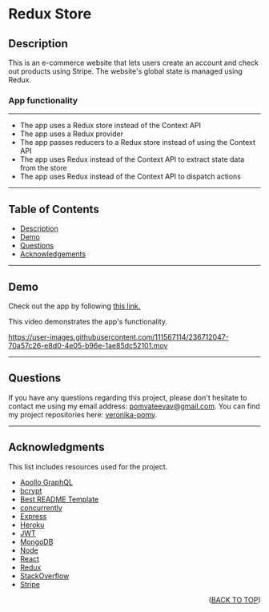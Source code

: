 # Redux Store

## Description

This is an e-commerce website that lets users create an account and check out products using Stripe. The website's global state is managed using Redux.

### App functionality

---

- The app uses a Redux store instead of the Context API
- The app uses a Redux provider
- The app passes reducers to a Redux store instead of using the Context API
- The app uses Redux instead of the Context API to extract state data from the store
- The app uses Redux instead of the Context API to dispatch actions

---

## Table of Contents

  <ul>
    <li>
      <a href="#description">Description</a>
    </li>
    <li>
      <a href="#demo">Demo</a>
    </li>
    <li>
        <a href="#questions">Questions</a>
    </li>
    <li>
        <a href="#acknowledgments">Acknowledgements</a>
    </li>
  </ul>

---

## Demo

Check out the app by following [this link.](https://shop-shop-store.herokuapp.com/)

This video demonstrates the app's functionality.

https://user-images.githubusercontent.com/111567114/236712047-70a57c26-e8d0-4e05-b96e-1ae85dc52101.mov

---

## Questions

If you have any questions regarding this project, please don't hesitate to contact me using my email address: pomyateevav@gmail.com. You can find my project repositories here: [veronika-pomy](https://github.com/veronika-pomy?tab=repositories).

---

## Acknowledgments

This list includes resources used for the project.

- [Apollo GraphQL](https://www.apollographql.com/docs/)
- [bcrypt](https://www.npmjs.com/package/bcrypt)
- [Best README Template](https://github.com/othneildrew/Best-README-Template/blob/master/README.md)
- [concurrently](https://www.npmjs.com/package/concurrently)
- [Express](https://expressjs.com/)
- [Heroku](https://devcenter.heroku.com/)
- [JWT](https://jwt.io/)
- [MongoDB](https://www.mongodb.com/)
- [Node](https://nodejs.org/en/)
- [React](https://react.dev/)
- [Redux](https://redux.js.org/)
- [StackOverflow](https://stackoverflow.com/questions/27928372/react-router-urls-dont-work-when-refreshing-or-writing-manually)
- [Stripe](https://www.npmjs.com/package/stripe)

<p align="right">(<a href="#redux-store">BACK TO TOP</a>)</p>
